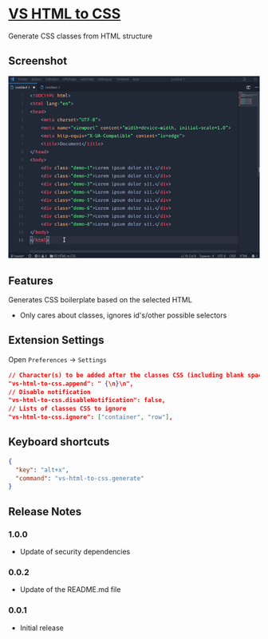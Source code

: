 # [VS HTML to CSS](https://marketplace.visualstudio.com/items?itemName=neptunedesign.vs-html-to-css)

Generate CSS classes from HTML structure

## Screenshot

![Demo](https://raw.githubusercontent.com/NeptuneDesign/vs-html-to-css/master/images/screenshot.gif)

## Features

Generates CSS boilerplate based on the selected HTML

- Only cares about classes, ignores id's/other possible selectors

## Extension Settings

Open `Preferences` -> `Settings`

```json
// Character(s) to be added after the classes CSS (including blank spaces)
"vs-html-to-css.append": " {\n}\n",
// Disable notification
"vs-html-to-css.disableNotification": false,
// Lists of classes CSS to ignore
"vs-html-to-css.ignore": ["container", "row"],
```

## Keyboard shortcuts

```json
{
  "key": "alt+x",
  "command": "vs-html-to-css.generate"
}
```

## Release Notes

### 1.0.0

- Update of security dependencies

### 0.0.2

- Update of the README.md file

### 0.0.1

- Initial release